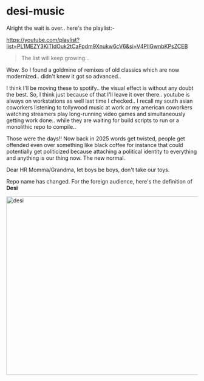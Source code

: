 # desi-music

Alright the wait is over.. here's the playlist:-

https://youtube.com/playlist?list=PL1MEZY3KiTIdOuk2tCaFpdm9Xnukw6cV6&si=V4PlIGwnbKPsZCEB

> The list will keep growing...

Wow. So I found a goldmine of remixes of old classics which are now modernized.. didn't knew it got so advanced..

I think I'll be moving these to spotify.. the visual effect is without any doubt the best. So, I think just because of that I'll leave it over there.. youtube is always on workstations as well last time I checked.. I recall my south asian coworkers listening to tollywood music at work or my american coworkers watching streamers play long-running video games and simultaneously getting work done..
while they are waiting for build scripts to run or a monolithic repo to compile..

Those were the days!! Now back in 2025 words get twisted, people get offended even over something like black coffee for instance that could potentially get politicized because attaching a political identity to everything and anything is our thing now. The new normal. 

Dear HR Momma/Grandma, let boys be boys, don't take our toys.

Repo name has changed. For the foreign audience, here's the definition of **Desi**



<img width="714" height="470" alt="desi" src="https://github.com/user-attachments/assets/d56454f5-f7d8-41d6-887b-28e0352efbec" />

